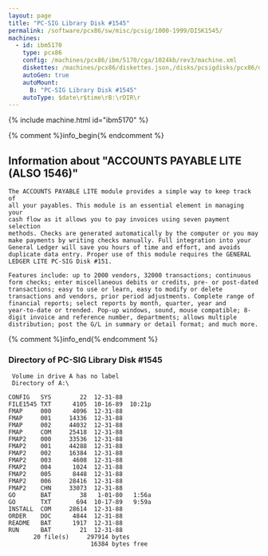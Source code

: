 ```yaml
---
layout: page
title: "PC-SIG Library Disk #1545"
permalink: /software/pcx86/sw/misc/pcsig/1000-1999/DISK1545/
machines:
  - id: ibm5170
    type: pcx86
    config: /machines/pcx86/ibm/5170/cga/1024kb/rev3/machine.xml
    diskettes: /machines/pcx86/diskettes.json,/disks/pcsigdisks/pcx86/diskettes.json
    autoGen: true
    autoMount:
      B: "PC-SIG Library Disk #1545"
    autoType: $date\r$time\rB:\rDIR\r
---
```


{% include machine.html id="ibm5170" %}

{% comment %}info_begin{% endcomment %}

## Information about "ACCOUNTS PAYABLE LITE (ALSO 1546)"

    The ACCOUNTS PAYABLE LITE module provides a simple way to keep track of
    all your payables. This module is an essential element in managing your
    cash flow as it allows you to pay invoices using seven payment selection
    methods. Checks are generated automatically by the computer or you may
    make payments by writing checks manually. Full integration into your
    General Ledger will save you hours of time and effort, and avoids
    duplicate data entry. Proper use of this module requires the GENERAL
    LEDGER LITE PC-SIG Disk #151.
    
    Features include: up to 2000 vendors, 32000 transactions; continuous
    form checks; enter miscellaneous debits or credits, pre- or post-dated
    transactions; easy to use or learn, easy to modify or delete
    transactions and vendors, prior period adjustments. Complete range of
    financial reports; select reports by month, quarter, year and
    year-to-date or trended. Pop-up windows, sound, mouse compatible; 8-
    digit invoice and reference number, departments; allows multiple
    distribution; post the G/L in summary or detail format; and much more.
{% comment %}info_end{% endcomment %}


### Directory of PC-SIG Library Disk #1545

     Volume in drive A has no label
     Directory of A:\

    CONFIG   SYS        22  12-31-88
    FILE1545 TXT      4105  10-16-89  10:21p
    FMAP     000      4096  12-31-88
    FMAP     001     14336  12-31-88
    FMAP     002     44032  12-31-88
    FMAP     COM     25418  12-31-88
    FMAP2    000     33536  12-31-88
    FMAP2    001     44288  12-31-88
    FMAP2    002     16384  12-31-88
    FMAP2    003      4608  12-31-88
    FMAP2    004      1024  12-31-88
    FMAP2    005      8448  12-31-88
    FMAP2    006     28416  12-31-88
    FMAP2    CHN     33073  12-31-88
    GO       BAT        38   1-01-80   1:56a
    GO       TXT       694  10-17-89   9:59a
    INSTALL  COM     28614  12-31-88
    ORDER    DOC      4844  12-31-88
    README   BAT      1917  12-31-88
    RUN      BAT        21  12-31-88
           20 file(s)     297914 bytes
                           16384 bytes free
